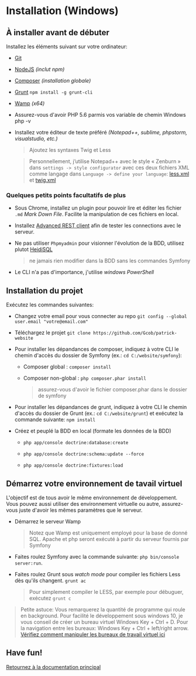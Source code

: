 ﻿# Installation (Windows)

## À installer avant de débuter
	
Installez les éléments suivant sur votre ordinateur:

* [Git](https://git-scm.com/downloads)

* [NodeJS](https://nodejs.org/en/) *(inclut npm)*

* [Composer](https://getcomposer.org/download/) *(installation globale)*

* [Grunt](https://gruntjs.com/) `npm install -g grunt-cli`

* [Wamp](http://www.wampserver.com/fr) *(x64)*

* Assurez-vous d'avoir PHP 5.6 parmis vos variable de chemin Windows php -v

* Installez votre éditeur de texte préféré *(Notepad++, sublime, phpstorm, visualstudio, etc.)*

	> Ajoutez les syntaxes Twig et Less
	
	> Personnellement, j’utilise Notepad++ avec le style « Zenburn » dans `settings -> style configurator` avec ces deux fichiers XML comme langage dans `Language -> define your language`:
	[less.xml](./useful-stuff/less-zenburn-np++.xml) et [twig.xml](./useful-stuff/twig-np++.xml)
	

	
### Quelques petits points facultatifs de plus 

* Sous Chrome, installez un plugin pour pouvoir lire et éditer les fichier `.md` *Mark Down File*. Facilite la manipulation de ces fichiers en local.

* Installez [Advanced REST client](https://chrome.google.com/webstore/detail/advanced-rest-client/hgmloofddffdnphfgcellkdfbfbjeloo) afin de tester les connections avec le serveur. 

* Ne pas utiliser `Phpmyadmin` pour visionner l'évolution de la BDD, utilisez plutot [HeidiSQL](https://www.heidisql.com/download.php) 
	
	> ne jamais rien modifier dans la BDD sans les commandes Symfony
	
* Le CLI n'a pas d'importance, j'utilise *windows PowerShell*



## Installation du projet

Exécutez les commandes suivantes:

* Changez votre email pour vous connecter au repo `git config --global user.email "votre@email.com"`

* Téléchargez le projet `git clone https://github.com/Gcob/patrick-website`

* Pour installer les dépandances de composer, indiquez à votre CLI le chemin d'accès du dossier de Symfony (ex.: `cd C:/website/symfony`): 

	* Composer global : `composer install`
		
	* Composer non-global : `php composer.phar install` 
	
		> assurez-vous d'avoir le fichier composer.phar dans le dossier de symfony
		
* Pour installer les dépandances de grunt, indiquez à votre CLI le chemin d'accès du dossier de Grunt (ex.: `cd C:/website/grunt`) et exécutez la commande suivante: `npm install`

* Créez et peuplé la BDD en local (formate les données de la BDD)

	* `php app/console doctrine:database:create`
	
	* `php app/console doctrine:schema:update --force`
	
	* `php app/console doctrine:fixtures:load`
	

## Démarrez votre environnement de tavail virtuel

L'objectif est de tous avoir le même environnement de développement. Vous pouvez aussi utiliser des environnement virtuelle ou autre, assurez-vous juste d'avoir les mêmes paramètres que le serveur.

* Démarrez le serveur Wamp 

	> Notez que Wamp est uniquement employé pour la base de donné SQL. Apache et php seront exécuté à partir du serveur fournis par Symfony
	
* Faites roulez Symfony avec la commande suivante: `php bin/console server:run`.  

* Faites roulez Grunt sous *watch mode* pour compiler les fichiers Less dès qu'ils changent. `grunt ac`

	> Pour simplement compiler le LESS, par exemple pour débuguer, exécutez `grunt c` 
	
> Petite astuce: Vous remarquerez la quantité de programme qui roule en background. Pour facilité le développement sous windows 10, je vous conseil de créer un bureau virtuel Windows Key + Ctrl + D. Pour la navigation entre les bureaux: Windows Key + Ctrl + left/right arrow. [Vérifiez comment manipuler les bureaux de travail virtuel ici](https://www.howtogeek.com/197625/how-to-use-virtual-desktops-in-windows-10/) 

## Have fun!

[Retournez à la documentation principal](./index.md)